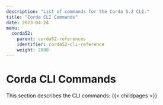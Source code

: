 ```yaml
---
description: "List of commands for the Corda 5.2 CLI."  
title: "Corda CLI Commands"
date: 2023-04-24
menu:
  corda52:
    parent: corda52-references
    identifier: corda52-cli-reference
    weight: 2000
---
```

# Corda CLI Commands

This section describes the CLI commands:
{{< childpages >}}
